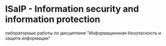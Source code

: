# ISaIP - Information security and information protection
лабораторные работы по дисциплине "Информационная безопасность и защита информации"
